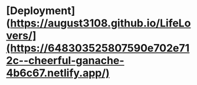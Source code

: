 # [Deployment](https://august3108.github.io/LifeLovers/](https://648303525807590e702e712c--cheerful-ganache-4b6c67.netlify.app/)
